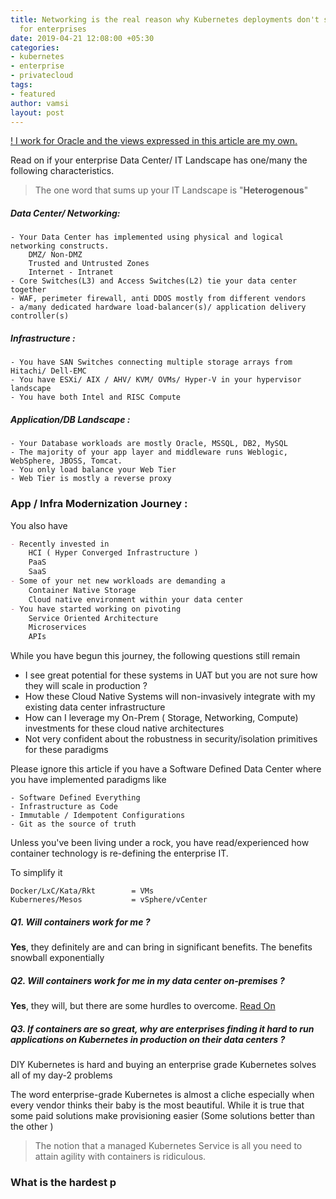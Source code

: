 ```yaml
---
title: Networking is the real reason why Kubernetes deployments don't scale on-premises
  for enterprises
date: 2019-04-21 12:08:00 +05:30
categories:
- kubernetes
- enterprise
- privatecloud
tags:
- featured
author: vamsi
layout: post
---
```


<u>! I work for Oracle and the views expressed in this article are my own.</u>

Read on if your enterprise Data Center/ IT Landscape has one/many the following characteristics.

> The one word that sums up your IT Landscape is  "**Heterogenous**"

##### Data Center/ Networking:

    - Your Data Center has implemented using physical and logical networking constructs. 
        DMZ/ Non-DMZ 
        Trusted and Untrusted Zones
        Internet - Intranet   
    - Core Switches(L3) and Access Switches(L2) tie your data center together 
    - WAF, perimeter firewall, anti DDOS mostly from different vendors
    - a/many dedicated hardware load-balancer(s)/ application delivery controller(s)

##### Infrastructure :

    - You have SAN Switches connecting multiple storage arrays from Hitachi/ Dell-EMC
    - You have ESXi/ AIX / AHV/ KVM/ OVMs/ Hyper-V in your hypervisor landscape
    - You have both Intel and RISC Compute

##### Application/DB Landscape :

    - Your Database workloads are mostly Oracle, MSSQL, DB2, MySQL
    - The majority of your app layer and middleware runs Weblogic, WebSphere, JBOSS, Tomcat. 
    - You only load balance your Web Tier 
    - Web Tier is mostly a reverse proxy

### App / Infra Modernization Journey :   

You also have 

```markdown
- Recently invested in 
    HCI ( Hyper Converged Infrastructure ) 
    PaaS 
    SaaS 
- Some of your net new workloads are demanding a
    Container Native Storage 
    Cloud native environment within your data center
- You have started working on pivoting 
    Service Oriented Architecture
    Microservices
    APIs
```

While you have begun this journey, the following questions still remain

- I see great potential for these systems in UAT but you are not sure how they will scale in production ?
- How these Cloud Native Systems will non-invasively integrate with my existing data center infrastructure
- How can I leverage my On-Prem ( Storage, Networking, Compute) investments for these cloud native architectures 
- Not very confident about the robustness in security/isolation primitives for these paradigms

Please ignore this article if you have a Software Defined Data Center where you have implemented paradigms like

    - Software Defined Everything
    - Infrastructure as Code
    - Immutable / Idempotent Configurations
    - Git as the source of truth

Unless you've been living under a rock, you have read/experienced how container technology is re-defining the enterprise IT.

To simplify it

    Docker/LxC/Kata/Rkt        = VMs
    Kuberneres/Mesos           = vSphere/vCenter 

##### Q1. Will containers work for me  ?

**Yes**, they definitely are and can bring in significant benefits. The benefits snowball exponentially

##### Q2. Will containers work for me in my data center on-premises ?

**Yes**, they will, but there are some hurdles to overcome. <u> Read On </u>

##### Q3. If containers are so great, why are enterprises finding it hard to run applications on Kubernetes in production on their data centers ?

DIY Kubernetes is hard and buying an enterprise grade Kubernetes solves all of my day-2 problems

The word enterprise-grade Kubernetes is almost a cliche especially when every vendor thinks their baby is the most beautiful. While it is true that some paid solutions make provisioning easier (Some solutions better than the other )

> The notion that a managed Kubernetes Service is all you need to attain agility with containers is ridiculous.

### What is the hardest p

### 